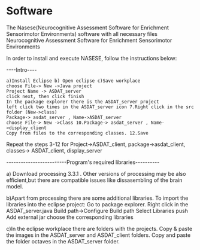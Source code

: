 # Software
The Nasese(Neurocognitive Assessment Software for Enrichment Sensorimotor Environments) software with all necessary files
Neurocognitive Assessment Software for Enrichment Sensorimotor Environments

In order to install and execute NASESE, follow the instructions below:

----Intro----

    a)Install Eclipse b) Open eclipse c)Save workplace
    choose File-> New ->Java project
    Project Name -> ASDAT_server
    click next, then click finish
    In the package explorer there is the ASDAT_server project
    left click two times in the ASDAT_server icon 7.Right click in the src folder (New->class)
    Package-> asdat_server , Name->ASDAT_server
    choose File-> New ->Class 10.Package-> asdat_server , Name->display_client
    Copy from files to the corresponding classes. 12.Save

Repeat the steps 3-12 for Project->ASDAT_client, package->asdat_client, classes-> ASDAT_client, display_server

-------------------------Program's required libraries----------

a) Download processing 3.3.1 . Other versions of processing may be also efficient,but there are compatible issues like dissasembling of the brain model.

b)Apart from processing there are some additional libraries. To import the libraries into the eclipse project: Go to package explorer. Right click in the ASDAT_server.java Build path->Configure Build path Select Libraries push Add external jar choose the corresponding libraries

c)In the eclipse workplace there are folders with the projects. Copy & paste the images in the ASDAT_server and ASDAT_client folders. Copy and paste the folder octaves in the ASDAT_server folder.

